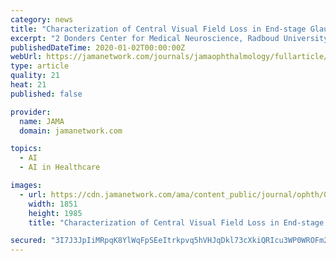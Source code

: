 ```yaml
---
category: news
title: "Characterization of Central Visual Field Loss in End-stage Glaucoma by Unsupervised Artificial Intelligence"
excerpt: "2 Donders Center for Medical Neuroscience, Radboud University Medical Center, Nijmegen, the Netherlands 3 Donders Institute for Brain, Cognition and Behaviour, Radboud University Nijmegen, Nijmegen, the Netherlands 4 Eye and Vision Research Institute ..."
publishedDateTime: 2020-01-02T00:00:00Z
webUrl: https://jamanetwork.com/journals/jamaophthalmology/fullarticle/2757832
type: article
quality: 21
heat: 21
published: false

provider:
  name: JAMA
  domain: jamanetwork.com

topics:
  - AI
  - AI in Healthcare

images:
  - url: https://cdn.jamanetwork.com/ama/content_public/journal/ophth/0/eoi190092f1.png?Expires=2147483647&Signature=Yp6ljJ~PpvwR2In1O2Bt5qikRaGBdtGpvv3DZ8qd8nHk4uV6ttP1ekV3H6SfQFyhnO~icfQ76FIpCu89DUej2ReAh0m6Wox~~ES5RVEfo0mWy4v~Ja5Q4S~Kn9JW~~1UVQskKBI1OcvM6tO15B64ayfQh~WaFnvXknulMD8q5ZsRFjN4OOtigju85uyok2r6s6t5HahUM7JyFG0FU9kF1rhyyPY9c8ozVXfDHQSFGmb15DOHzUffGG2XcSo-8d8-m4cbrMB1jvcFK6UygWPtOY~sqeS2-pLWVq9rauXIoy9aT6DYF9XHY9s1TGiaujLAyHl8O5YOb1016HYk5UOZbA__&Key-Pair-Id=APKAIE5G5CRDK6RD3PGA
    width: 1851
    height: 1985
    title: "Characterization of Central Visual Field Loss in End-stage Glaucoma by Unsupervised Artificial Intelligence"

secured: "3I7J3JpIiMRpqK8YlWqFpSEeItrkpvq5hVHJqDkl73cXkiQRIcu3WP0WROFm2PQVLtJMmdBOjqotNtd+RCF3CzKmy6jQZ1ecWwKzlDfun5QBH6s2ptkn95D+ui9JLZ8LI5Wp9eZ1UoBYVKCamXW1TqjZo8e8l+9QiUNkEh5huTSbSP4c13fXfAaqXxZGgwDOpOufAIOgo8r+EMe2HEbqbiU4NCU3Am+IiSGwkRASx4dEbwp4ltWwovb8YdHiGSpGvyR8Z1Lt3j49+2QPm2Zr3OWStuQvH7tHKO/GU8Pm/o0=;cMs/icS5OCBg4AdO32S64A=="
---
```


